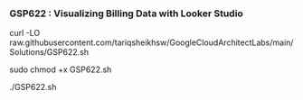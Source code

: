 ### GSP622 : Visualizing Billing Data with Looker Studio


curl -LO raw.githubusercontent.com/tariqsheikhsw/GoogleCloudArchitectLabs/main/Solutions/GSP622.sh

sudo chmod +x GSP622.sh

./GSP622.sh

